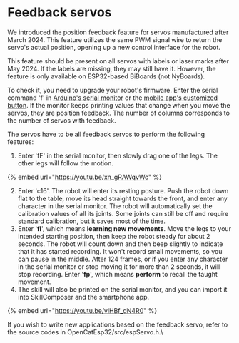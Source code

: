 # Feedback servos

We introduced the position feedback feature for servos manufactured after March 2024. This feature utilizes the same PWM signal wire to return the servo's actual position, opening up a new control interface for the robot.&#x20;

This feature should be present on all servos with labels or laser marks after May 2024. If the labels are missing, they may still have it. However, the feature is only available on ESP32-based BiBoards (not NyBoards).

To check it, you need to upgrade your robot's firmware. Enter the serial command 'f' in [Arduino's serial monitor](https://docs.petoi.com/arduino-ide/serial-monitor#biboard) or the [mobile app's customized button](https://docs.petoi.com/mobile-app/controller#customized-commands). If the monitor keeps printing values that change when you move the servos, they are position feedback. The number of columns corresponds to the number of servos with feedback.&#x20;

The servos have to be all feedback servos to perform the following features:

1. Enter 'fF' in the serial monitor, then slowly drag one of the legs. The other legs will follow the motion.

{% embed url="https://youtu.be/xn_gRAWqvWc" %}

2. Enter 'c16'. The robot will enter its resting posture. Push the robot down flat to the table, move its head straight towards the front, and enter any character in the serial monitor. The robot will automatically set the calibration values of all its joints. Some joints can still be off and require standard calibration, but it saves most of the time.&#x20;
3. Enter '**fl**', which means **learning new movements**. Move the legs to your intended starting position, then keep the robot steady for about 2 seconds. The robot will count down and then beep slightly to indicate that it has started recording. It won't record small movements, so you can pause in the middle. After 124 frames, or if you enter any character in the serial monitor or stop moving it for more than 2 seconds, it will stop recording. Enter '**fp**', which means **perform** to recall the taught movement.&#x20;
4. The skill will also be printed on the serial monitor, and you can import it into SkillComposer and the smartphone app.

{% embed url="https://youtu.be/vlHBf_dN4R0" %}

If you wish to write new applications based on the feedback servo, refer to the source codes in OpenCatEsp32/src/espServo.h.\
